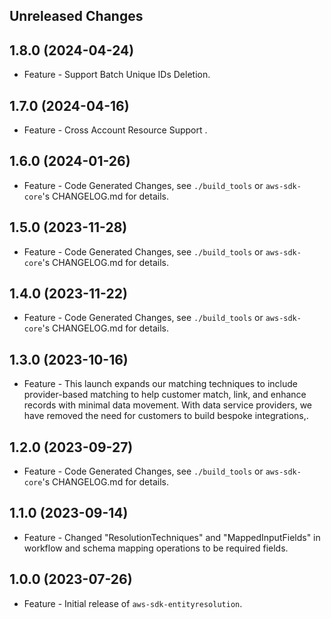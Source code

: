 Unreleased Changes
------------------

1.8.0 (2024-04-24)
------------------

* Feature - Support Batch Unique IDs Deletion.

1.7.0 (2024-04-16)
------------------

* Feature - Cross Account Resource Support .

1.6.0 (2024-01-26)
------------------

* Feature - Code Generated Changes, see `./build_tools` or `aws-sdk-core`'s CHANGELOG.md for details.

1.5.0 (2023-11-28)
------------------

* Feature - Code Generated Changes, see `./build_tools` or `aws-sdk-core`'s CHANGELOG.md for details.

1.4.0 (2023-11-22)
------------------

* Feature - Code Generated Changes, see `./build_tools` or `aws-sdk-core`'s CHANGELOG.md for details.

1.3.0 (2023-10-16)
------------------

* Feature - This launch expands our matching techniques to include provider-based matching to help customer match, link, and enhance records with minimal data movement. With data service providers, we have removed the need for customers to build bespoke integrations,.

1.2.0 (2023-09-27)
------------------

* Feature - Code Generated Changes, see `./build_tools` or `aws-sdk-core`'s CHANGELOG.md for details.

1.1.0 (2023-09-14)
------------------

* Feature - Changed "ResolutionTechniques" and "MappedInputFields" in workflow and schema mapping operations to be required fields.

1.0.0 (2023-07-26)
------------------

* Feature - Initial release of `aws-sdk-entityresolution`.

